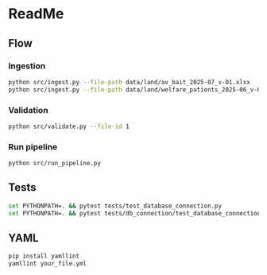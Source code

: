 # ReadMe

## Flow
### Ingestion
```bash
python src/ingest.py --file-path data/land/av_bait_2025-07_v-01.xlsx
python src/ingest.py --file-path data/land/welfare_patients_2025-06_v-01.xlsx
```
### Validation
```bash
python src/validate.py --file-id 1
```
### Run pipeline
```
python src/run_pipeline.py
```

## Tests
```bash
set PYTHONPATH=. && pytest tests/test_database_connection.py
set PYTHONPATH=. && pytest tests/db_connection/test_database_connection.py
```

## YAML
```bash
pip install yamllint
yamllint your_file.yml
```